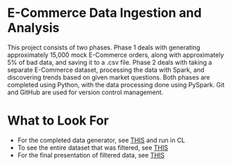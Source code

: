 # E-Commerce Data Ingestion and Analysis
This project consists of two phases. Phase 1 deals with generating approximately 15,000 mock E-Commerce orders, along with approximately 5% of bad data, and saving it to a .csv file. Phase 2 deals with taking a separate E-Commerce dataset, processing the data with Spark, and discovering trends based on given market questions. Both phases are completed using Python, with the data processing done using PySpark. Git and GitHub are used for version control management.
# What to Look For
* For the completed data generator, see [THIS](https://github.com/JuStIn-B-WaRd/Generating-Analysing-E-Commerce-Data/blob/main/Productgenerator.py) and run in CL
* To see the entire dataset that was filtered, see [THIS](https://github.com/JuStIn-B-WaRd/Generating-Analysing-E-Commerce-Data/blob/main/p2_Team4_Data.csv)
* For the final presentation of filtered data, see [THIS](https://github.com/JuStIn-B-WaRd/Generating-Analysing-E-Commerce-Data/blob/main/FINAL%20220711%20Big%20Data%20P2%20Presentation.pptx)
